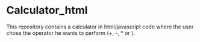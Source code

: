 # Calculator_html
This repository contains a calculator in html/javascript code where the user chose the operator he wants to perform (+, -, * or ).
